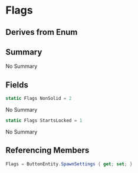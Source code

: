 # Flags

## Derives from Enum

## Summary

No Summary
## Fields

```c#
static Flags NonSolid = 2
```
No Summary
```c#
static Flags StartsLocked = 1
```
No Summary
## Referencing Members

```c#
Flags = ButtonEntity.SpawnSettings { get; set; } 
```
